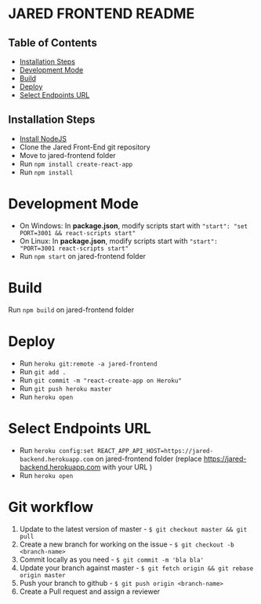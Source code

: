 # JARED FRONTEND README

## Table of Contents

- [Installation Steps](#installation-steps)
- [Development Mode](#build)
- [Build](#build)
- [Deploy](#deploy)
- [Select Endpoints URL](#select-endpoints-url)





## Installation Steps

* [Install NodeJS](https://nodejs.org/es/)
* Clone the Jared Front-End git repository
* Move to jared-frontend folder
* Run `npm install create-react-app`
* Run `npm install`


# Development Mode
* On Windows: In **package.json**, modify scripts start with `"start": "set PORT=3001 && react-scripts start"`
* On Linux: In **package.json**, modify scripts start with `"start": "PORT=3001 react-scripts start"`
* Run `npm start` on jared-frontend folder


# Build
Run `npm build` on jared-frontend folder


# Deploy
* Run `heroku git:remote -a jared-frontend`
* Run `git add .`
* Run `git commit -m "react-create-app on Heroku"`
* Run `git push heroku master`
* Run `heroku open`

# Select Endpoints URL
* Run `heroku config:set REACT_APP_API_HOST=https://jared-backend.herokuapp.com` on jared-frontend folder (replace https://jared-backend.herokuapp.com with your URL )
* Run `heroku open`

# Git workflow
1. Update to the latest version of master - `$ git checkout master && git pull`
2. Create a new branch for working on the issue - `$ git checkout -b <branch-name>`
3. Commit locally as you need - `$ git commit -m 'bla bla'`
4. Update your branch against master - `$ git fetch origin && git rebase origin master`
5. Push your branch to github - `$ git push origin <branch-name>`
6. Create a Pull request and assign a reviewer

